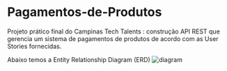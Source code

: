 # Pagamentos-de-Produtos
Projeto prático final do Campinas Tech Talents : construção API REST que gerencia um sistema de pagamentos de produtos de acordo com as User Stories fornecidas.


Abaixo temos a Entity Relationship Diagram (ERD)
![diagram](https://user-images.githubusercontent.com/69534516/111395348-6b1c4600-869b-11eb-8719-edbe639c3962.png)
